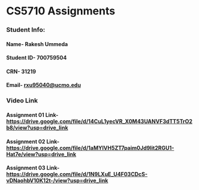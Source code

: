 # CS5710 Assignments
 ### Student Info:
  #### Name- Rakesh Ummeda
  #### Student ID- 700759504
  #### CRN- 31219
  #### Email- rxu95040@ucmo.edu
 
 ### Video Link
 #### Assignment 01 Link-  https://drive.google.com/file/d/14CuL1yecVR_X0M43UANVF3dTT5TrO2b8/view?usp=drive_link
 
#### Assignment 02 Link-  https://drive.google.com/file/d/1aMYlVH5ZT7paim0Jd9Iit2RGU1-Hat7e/view?usp=drive_link

#### Assignment 03 Link-  https://drive.google.com/file/d/1N9LXuE_U4F03CDcS-vDNaohbV10K12t-/view?usp=drive_link
